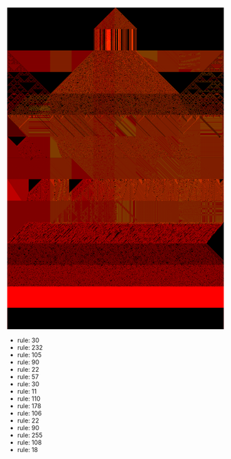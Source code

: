 ![photo](./output.png) 
 * rule: 30
* rule: 232
* rule: 105
* rule: 90
* rule: 22
* rule: 57
* rule: 30
* rule: 11
* rule: 110
* rule: 178
* rule: 106
* rule: 22
* rule: 90
* rule: 255
* rule: 108
* rule: 18
